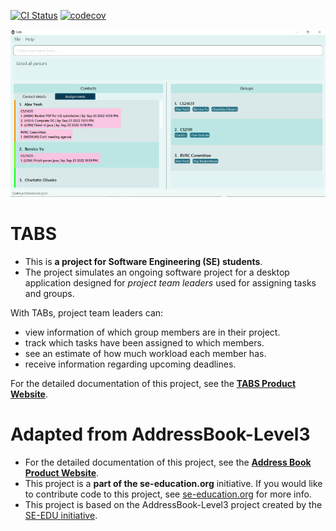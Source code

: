 [![CI Status](https://github.com/AY2223S1-CS2103T-W10-1/tp/workflows/Java%20CI/badge.svg)](https://github.com/AY2223S1-CS2103T-W10-1/tp/actions)
[![codecov](https://codecov.io/gh/AY2223S1-CS2103T-W10-1/tp/branch/master/graph/badge.svg?token=SQQ4K5J7N0)](https://codecov.io/gh/AY2223S1-CS2103T-W10-1/tp)

![Ui](docs/images/Ui.png)

# TABS
* This is **a project for Software Engineering (SE) students**.<br>
* The project simulates an ongoing software project for a desktop application designed for *project team leaders* used for assigning tasks and groups.

With TABs, project team leaders can:
* view information of which group members are in their project.
* track which tasks have been assigned to which members.
* see an estimate of how much workload each member has.
* receive information regarding upcoming deadlines.

For the detailed documentation of this project, see the **[TABS Product Website](https://ay2223s1-cs2103t-w10-1.github.io/tp/)**.

# Adapted from AddressBook-Level3
* For the detailed documentation of this project, see the **[Address Book Product Website](https://se-education.org/addressbook-level3)**.
* This project is a **part of the se-education.org** initiative. If you would like to contribute code to this project, see [se-education.org](https://se-education.org#https://se-education.org/#contributing) for more info.
* This project is based on the AddressBook-Level3 project created by the [SE-EDU initiative](https://se-education.org).
